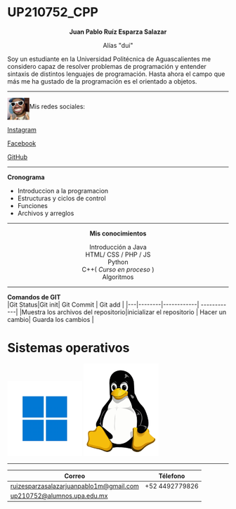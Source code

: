 # UP210752_CPP  

<b><p align="center"> Juan Pablo Ruíz Esparza Salazar </p></b>
<p align="middle" >Alías "dui"</p>

<p>Soy un estudiante en la Universidad Politécnica de Aguascalientes me considero capaz de resolver problemas de programación y entender sintaxis de distintos lenguajes de programación. Hasta ahora el campo que más me ha gustado de la programación es el orientado a objetos.</p>

---
<p>
<img src="img/feid.jpeg " align="middle" width="50" height="50" alt="fercho">Mis redes sociales:
</p>
<p><a href="https://www.instagram.com/jpabloruizesp/" title="Title">
Instagram</a>
</p>
<p><a href="https://www.facebook.com/juanpablo.salazar.9210/" title="Title">
Facebook</a>
</p>
<p><a href="https://github.com/UP210752" title="Title">
GitHub</a>
</p>

***

**Cronograma**

<ul>
    <li> Introduccion a la programacion
    <li> Estructuras y ciclos de control
    <li> Funciones
    <li> Archivos y arreglos
</ul>

***
<center>
<b>Mis conocimientos</b>

 Introducción a Java <br>
 HTML/ CSS / PHP / JS <br>
 Python <br>
 C++( <em>Curso en proceso</em> )<br>
 Algoritmos<br>
</center>

---

**Comandos de GIT**
<br>
|Git Status|Git init| Git Commit |  Git add    |
|---|--------|------------| ------------|
|Muestra los archivos del repositorio|inicializar el repositorio | Hacer un cambio| Guarda los cambios |
<H1>Sistemas operativos</H1>
<img src="img/windows.png" alt="windows" width="170" height="170">
<img src="img/linux.png" width="170" alt="linux">


---

|**Correo**| **Télefono**| 
|----------|-------------|
|ruizesparzasalazarjuanpablo1m@gmail.com|+52 4492779826
|up210752@alumnos.upa.edu.mx


